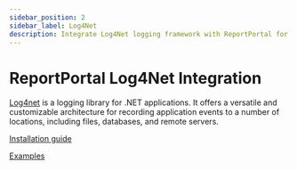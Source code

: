 ```yaml
---
sidebar_position: 2
sidebar_label: Log4Net
description: Integrate Log4Net logging framework with ReportPortal for comprehensive test automation reporting tools and .NET application logging.
---
```


# ReportPortal Log4Net Integration

[Log4net](https://logging.apache.org/log4net/) is a logging library for .NET applications. It offers a versatile and customizable architecture for recording application events to a number of locations, including files, databases, and remote servers.

[Installation guide](https://github.com/reportportal/logger-net-log4net#readme)

[Examples](https://github.com/reportportal/example-net-specflow-nunit2-log4net)
